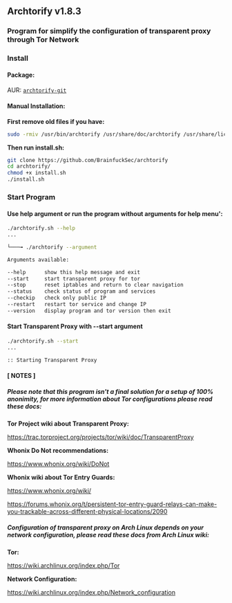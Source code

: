 ## Archtorify v1.8.3

### Program for simplify the configuration of transparent proxy through Tor Network




### Install


#### Package: 

AUR: [`archtorify-git`](https://aur.archlinux.org/packages/archtorify-git)


#### Manual Installation:

**First remove old files if you have:**
```bash
sudo -rmiv /usr/bin/archtorify /usr/share/doc/archtorify /usr/share/license/archtorify
```

**Then run install.sh:**
```bash
git clone https://github.com/BrainfuckSec/archtorify 
cd archtorify/
chmod +x install.sh
./install.sh
```




### Start Program

#### Use help argument or run the program without arguments for help menu':
```bash
./archtorify.sh --help
...

└───╼ ./archtorify --argument

Arguments available:

--help      show this help message and exit
--start     start transparent proxy for tor
--stop      reset iptables and return to clear navigation
--status    check status of program and services
--checkip   check only public IP
--restart   restart tor service and change IP
--version   display program and tor version then exit

```


#### Start Transparent Proxy with --start argument
```bash
./archtorify.sh --start
...

:: Starting Transparent Proxy

```




#### [ NOTES ]

##### Please note that this program isn't a final solution for a setup of 100% anonimity, for more information about Tor configurations please read these docs:

**Tor Project wiki about Transparent Proxy:** 

https://trac.torproject.org/projects/tor/wiki/doc/TransparentProxy


**Whonix Do Not recommendations:** 

https://www.whonix.org/wiki/DoNot


**Whonix wiki about Tor Entry Guards:**

https://www.whonix.org/wiki/<Tor id="Non-Persistent_Entry_Guards"></Tor>

https://forums.whonix.org/t/persistent-tor-entry-guard-relays-can-make-you-trackable-across-different-physical-locations/2090




##### Configuration of transparent proxy on Arch Linux depends on your network configuration, please read these docs from Arch Linux wiki: 

**Tor:** 

https://wiki.archlinux.org/index.php/Tor

**Network Configuration:** 

https://wiki.archlinux.org/index.php/Network_configuration
